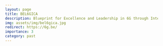 ```yaml
---
layout: page
title: BEL6GICA
description: Blueprint for Excellence and Leadership in 6G through Interregional Concerted Action <br /> <b>(2024)</b>
img: assets/img/bel6gica.jpg
redirect: https://6g.be/
importance: 3
category: past
---
```

